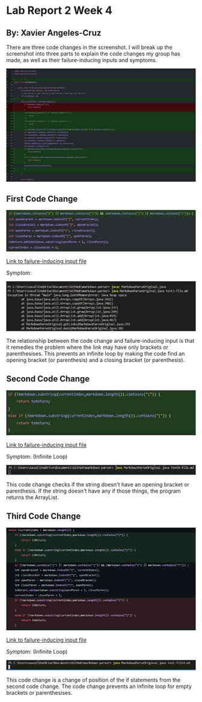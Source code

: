 # Lab Report 2 Week 4

## By: Xavier Angeles-Cruz

There are three code changes in the screenshot. I will break up the screenshot into three parts to explain the code changes my group has made, as well as their failure-inducing inputs and symptoms.


![changecodeiff](changecodediffcopy.jpg)


## First Code Change


![firstcodechange](Capture.JPG)


[Link to failure-inducing input file](https://github.com/XAVIERALBERT/markdown-parser/blob/main/test4-file.md) 

Symptom:


![Symptom](symptom.JPG)

The relationship between the code change and failure-inducing input is that it remedies the problem where the link may have only brackets or parenthesises. This prevents an infinite loop by making the code find an opening bracket (or parenthesis) and a closing bracket (or parenthesis).


## Second Code Change


![secondcodechange](Capture12233.JPG)


[Link to failure-inducing input file](https://github.com/XAVIERALBERT/markdown-parser/blob/main/test3-file.md) 

Symptom: (Infinite Loop)


![Symptom](Symptom1.JPG)

This code change checks if the string doesn't have an opening bracket or parenthesis. If the string doesn't have any if those things, the program returns the ArrayList.


## Third Code Change


![thirdcodechange](Capture34.JPG)


[Link to failure-inducing input file](https://github.com/XAVIERALBERT/markdown-parser/blob/main/test-file3.md)

Symptom: (Infinite Loop)


![Symptom](infinite.JPG)

This code change is a change of position of the if statements from the second code change. The code change prevents an infinite loop for empty brackets or parenthesises. 